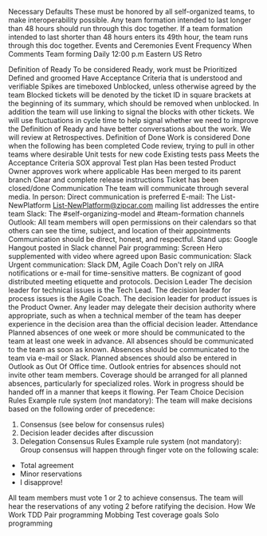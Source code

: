 Necessary Defaults
These must be honored by all self-organized teams, to make interoperability possible. Any team formation intended to last longer than 48 hours should run through this doc together.  If a team formation intended to last shorter than 48 hours enters its 49th hour, the team runs through this doc together.
Events and Ceremonies
Event
Frequency
When
Comments
Team forming  Daily  12:00 p.m Eastern US
Retro


Definition of Ready
To be considered Ready, work must be
Prioritized
Defined and groomed
Have Acceptance Criteria that is understood and verifiable
Spikes are timeboxed
Unblocked, unless otherwise agreed by the team
Blocked tickets will be denoted by the ticket ID in square brackets at the beginning of its summary, which should be removed when unblocked.  In addition the team will use linking to signal the blocks with other tickets.
We will use fluctuations in cycle time to help signal whether we need to improve the Definition of Ready and have better conversations about the work.  We will review at Retrospectives.
Definition of Done
Work is considered Done when the following has been completed
Code review, trying to pull in other teams where desirable
Unit tests for new code
Existing tests pass
Meets the Acceptance Criteria
SOX approval
Test plan
Has been tested
Product Owner approves work where applicable
Has been merged to its parent branch
Clear and complete release instructions
Ticket has been closed/done
Communication
The team will communicate through several media.
In person: Direct communication is preferred
E-mail: The List-NewPlatform <List-NewPlatform@zipcar.com> mailing list addresses the entire team
Slack: The #self-organizing-model and #team-formation channels
Outlook: All team members will open permissions on their calendars so that others can see the time, subject, and location of their appointments
Communication should be direct, honest, and respectful.
Stand ups: Google Hangout posted in Slack channel
Pair programming: Screen Hero supplemented with video where agreed upon
Basic communication: Slack
Urgent communication: Slack DM, Agile Coach
Don't rely on JIRA notifications or e-mail for time-sensitive matters.
Be cognizant of good distributed meeting etiquette and protocols.
Decision Leader
The decision leader for technical issues is the Tech Lead. The decision leader for process issues is the Agile Coach. The decision leader for product issues is the Product Owner.
Any leader may delegate their decision authority where appropriate, such as when a technical member of the team has deeper experience in the decision area than the official decision leader.
Attendance
Planned absences of one week or more should be communicated to the team at least one week in advance. All absences should be communicated to the team as soon as known.
Absences should be communicated to the team via e-mail or Slack. Planned absences should also be entered in Outlook as Out Of Office time. Outlook entries for absences should not invite other team members.
Coverage should be arranged for all planned absences, particularly for specialized roles.
Work in progress should be handed off in a manner that keeps it flowing.
Per Team Choice
Decision Rules
Example rule system (not mandatory):
The team will make decisions based on the following order of precedence:
1. Consensus (see below for consensus rules)
2. Decision leader decides after discussion
3. Delegation
Consensus Rules
Example rule system (not mandatory):
Group consensus will happen through finger vote on the following scale:
- Total agreement
- Minor reservations
- I disapprove!

All team members must vote 1 or 2 to achieve consensus. The team will hear the reservations of any voting 2 before ratifying the decision.
How We Work
TDD
Pair programming
Mobbing
Test coverage goals
Solo programming
